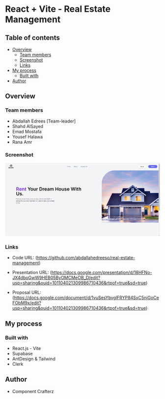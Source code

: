 # React + Vite - Real Estate Management

## Table of contents

- [Overview](#overview)
  - [Team members](#team-members)
  - [Screenshot](#screenshot)
  - [Links](#links)
- [My process](#my-process)
  - [Built with](#built-with)
- [Author](#author)

## Overview

### Team members

- Abdallah Edrees [Team-leader]
- Shahd AlSayed
- Emad Mostafa
- Yousef Halawa
- Rana Amr

### Screenshot

![Desktop Preview](./src/assets/img/Screenshot.png)

### Links

- Code URL: (https://github.com/abdallahedreeso/real-estate-management)

- Presentation URL: (https://docs.google.com/presentation/d/18HFNo-JX4dboGwW9HEB05ByOMCMeOB_D/edit?usp=sharing&ouid=101104021309986710436&rtpof=true&sd=true)

- Proposal URL: (https://docs.google.com/document/d/1vuSesYbvglFRYP84SxC5njGoCeFObM9x/edit?usp=sharing&ouid=101104021309986710436&rtpof=true&sd=true)

## My process

### Built with

- React.js - Vite
- Supabase
- AntDesign & Tailwind
- Clerk

## Author

- Component Crafterz
